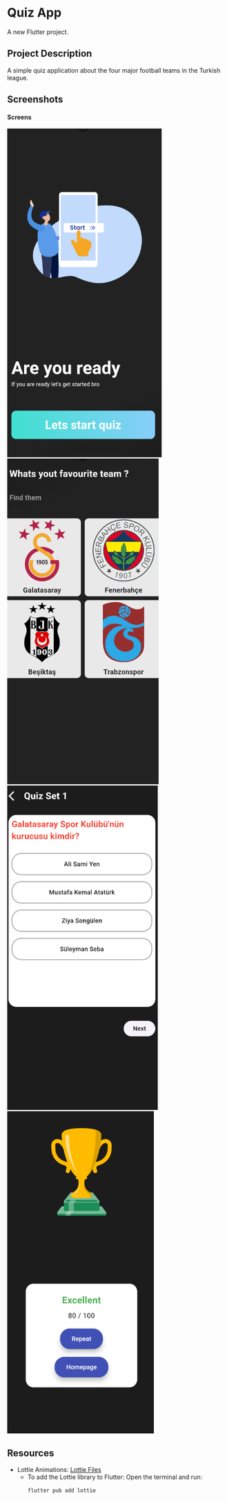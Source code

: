 # Quiz App

A new Flutter project.
## Project Description
A simple quiz application about the four major football teams in the Turkish league.

## Screenshots
#### Screens
![Home Screen](quizappimages/start.png) ![Choose](quizappimages/choose.png) ![Questions](quizappimages/questions.png) ![Result Screen](quizappimages/result.png)

## Resources 

- Lottie Animations: [Lottie Files](https://lottiefiles.com/)
  - To add the Lottie library to Flutter:
    Open the terminal and run:
    ```bash
    flutter pub add lottie
    ```
